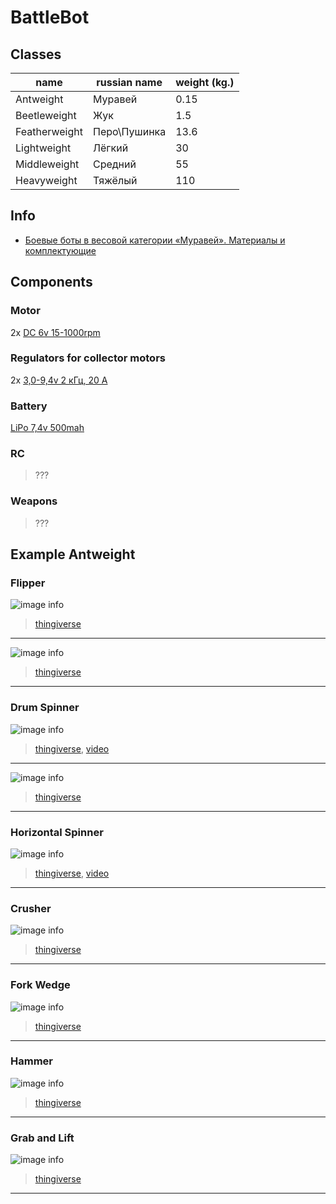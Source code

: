 # BattleBot

## Classes

|name|russian name |weight (kg.)|
|-------------|------------|----|
|Antweight    |Муравей     |0.15|
|Beetleweight |Жук         |1.5 |
|Featherweight|Перо\Пушинка|13.6|
|Lightweight  |Лёгкий      |30  |
|Middleweight |Средний     |55  |
|Heavyweight  |Тяжёлый     |110 |

## Info

- [Боевые боты в весовой категории «Муравей». Материалы и комплектующие⁠⁠](https://pikabu.ru/story/boevyie_botyi_v_vesovoy_kategorii_muravey_materialyi_i_komplektuyushchie_7234572)

## Components

### Motor 

2x [DC 6v 15-1000rpm](https://aliexpress.ru/item/33022320164.html?sku_id=67220518204&spm=a2g2w.productlist.search_results.0.6eee4aa6MtHttf)

### Regulators for collector motors 

2x [3,0-9,4v 2 кГц, 20 А](https://aliexpress.ru/item/32836058337.html?sku_id=10000001555920204&spm=a2g2w.productlist.search_results.0.3d114aa6VxFt4V)

### Battery

[LiPo 7,4v 500mah](https://aliexpress.ru/item/32934995957.html?sku_id=66219204546&spm=a2g2w.productlist.search_results.8.7b734aa6YVuiw5)

### RC

> ???

### Weapons

> ???

## Example Antweight

### Flipper

![image info](./img/featured_preview_IMG_2676.JPG)
> [thingiverse](https://www.thingiverse.com/thing:3933072)
---


![image info](./img/bf08522c6434f6e20a23723841fd41c3_preview_featured.jpg)
> [thingiverse](https://www.thingiverse.com/thing:3186849)
---

### Drum Spinner

![image info](./img/featured_preview_IMG_2813.JPG)
> [thingiverse](https://www.thingiverse.com/thing:3972258), [video](https://www.youtube.com/watch?v=13UjobReqhA&ab_channel=AlexKorvinWorkshop)
---


![image info](./img/featured_preview_150g_drum.jpg)
> [thingiverse](https://www.thingiverse.com/thing:5240385)
---


### Horizontal Spinner

![image info](./img/featured_preview_IMG_4691.JPG)
> [thingiverse](https://www.thingiverse.com/thing:4338982), [video](https://www.youtube.com/watch?v=BpynLXcSkxk&ab_channel=AlexKorvinWorkshop)
---

### Crusher

![image info](./img/featured_preview_kraken.jpg)
> [thingiverse](https://www.thingiverse.com/thing:4308902)
---


### Fork Wedge

![image info](./img/featured_preview_Stock_34.jpg)
>[thingiverse](https://www.thingiverse.com/thing:5216968)
---

### Hammer

![image info](./img/0ea4c2a348abbfb3fd51623f29c8ec67_preview_featured.jpg)
> [thingiverse](https://www.thingiverse.com/thing:3811105)
---


### Grab and Lift

![image info](./img/featured_preview_34.jpg)
> [thingiverse](https://www.thingiverse.com/thing:4281243)
---
